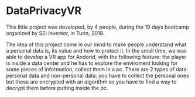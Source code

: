 # DataPrivacyVR

This little project was developed, by 4 people, during the 10 days bootcamp organized by SEI Inventor, in Turin, 2018.

The idea of this project come in our mind to make people understand what a personal data is, its value and how to protect it.
In the small time, we was able to develop a VR app for Andorid, with the following feature: 
the player is inside a data center and he has to explore the enviroment looking for some pieces of information, collect them in a pc. 
There are 2 types of data: personal data and non-personal data; you have to collect the personal ones but these are encrypted with an
algorithm so you have to find a way to decrypt them before putting inside the pc.
